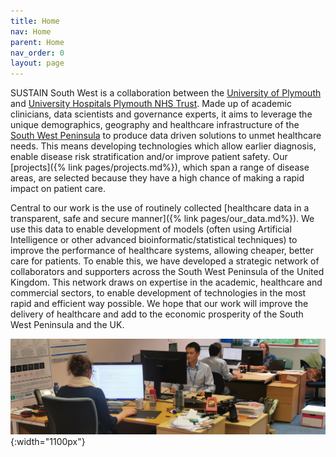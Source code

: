```yaml
---
title: Home
nav: Home
parent: Home
nav_order: 0
layout: page
---
```

SUSTAIN South West is a collaboration between the [University of Plymouth](https://www.plymouth.ac.uk/) and [University Hospitals Plymouth NHS Trust](https://www.plymouthhospitals.nhs.uk/). Made up of academic clinicians, data scientists and governance experts, it aims to leverage the unique demographics, geography and healthcare infrastructure of the [South West Peninsula](https://en.wikipedia.org/wiki/South_West_Peninsula#:~:text=The%20South%20West%20Peninsula%20is,counties%20of%20Somerset%20and%20Dorset) to produce data driven solutions to unmet healthcare needs. This means developing technologies which allow earlier diagnosis, enable disease risk stratification and/or improve patient safety. Our [projects]({% link pages/projects.md%}), which span a range of disease areas, are selected because they have a high chance of making a rapid impact on patient care.

Central to our work is the use of routinely collected [healthcare data in a transparent, safe and secure manner]({% link pages/our_data.md%}). We use this data to enable development of models (often using Artificial Intelligence or other advanced bioinformatic/statistical techniques) to improve the performance of healthcare systems, allowing cheaper, better care for patients. To enable this, we have developed a strategic network of collaborators and supporters across the South West Peninsula of the United Kingdom. This network draws on expertise in the academic, healthcare and commercial sectors, to enable development of technologies in the most rapid and efficient way possible. We hope that our work will improve the delivery of healthcare and add to the economic prosperity of the South West Peninsula and the UK. 



![Office image](/assets/img/office.jpg){:width="1100px"}
